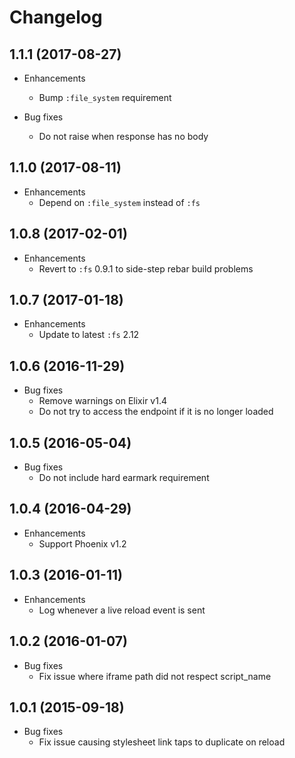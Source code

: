 # Changelog

## 1.1.1 (2017-08-27)

* Enhancements
  * Bump `:file_system` requirement

* Bug fixes
  * Do not raise when response has no body

## 1.1.0 (2017-08-11)

* Enhancements
  * Depend on `:file_system` instead of `:fs`

## 1.0.8 (2017-02-01)

* Enhancements
  * Revert to `:fs` 0.9.1 to side-step rebar build problems

## 1.0.7 (2017-01-18)

* Enhancements
  * Update to latest `:fs` 2.12

## 1.0.6 (2016-11-29)

* Bug fixes
  * Remove warnings on Elixir v1.4
  * Do not try to access the endpoint if it is no longer loaded

## 1.0.5 (2016-05-04)

* Bug fixes
  * Do not include hard earmark requirement

## 1.0.4 (2016-04-29)

* Enhancements
  * Support Phoenix v1.2

## 1.0.3 (2016-01-11)

* Enhancements
  * Log whenever a live reload event is sent

## 1.0.2 (2016-01-07)

* Bug fixes
  * Fix issue where iframe path did not respect script_name

## 1.0.1 (2015-09-18)

* Bug fixes
  * Fix issue causing stylesheet link taps to duplicate on reload
